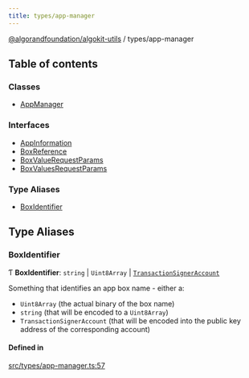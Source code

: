 ```yaml
---
title: types/app-manager
---
```


[@algorandfoundation/algokit-utils](/reference/algokit-utils-ts/api/readme/) / types/app-manager

## Table of contents

### Classes

- [AppManager](/reference/algokit-utils-ts/api/classes/types_app_managerappmanager/)

### Interfaces

- [AppInformation](/reference/algokit-utils-ts/api/interfaces/types_app_managerappinformation/)
- [BoxReference](/reference/algokit-utils-ts/api/interfaces/types_app_managerboxreference/)
- [BoxValueRequestParams](/reference/algokit-utils-ts/api/interfaces/types_app_managerboxvaluerequestparams/)
- [BoxValuesRequestParams](/reference/algokit-utils-ts/api/interfaces/types_app_managerboxvaluesrequestparams/)

### Type Aliases

- [BoxIdentifier](types_app_manager.md#boxidentifier)

## Type Aliases

### BoxIdentifier

Ƭ **BoxIdentifier**: `string` \| `Uint8Array` \| [`TransactionSignerAccount`](/reference/algokit-utils-ts/api/interfaces/types_accounttransactionsigneraccount/)

Something that identifies an app box name - either a:

- `Uint8Array` (the actual binary of the box name)
- `string` (that will be encoded to a `Uint8Array`)
- `TransactionSignerAccount` (that will be encoded into the
  public key address of the corresponding account)

#### Defined in

[src/types/app-manager.ts:57](https://github.com/algorandfoundation/algokit-utils-ts/blob/main/src/types/app-manager.ts#L57)
